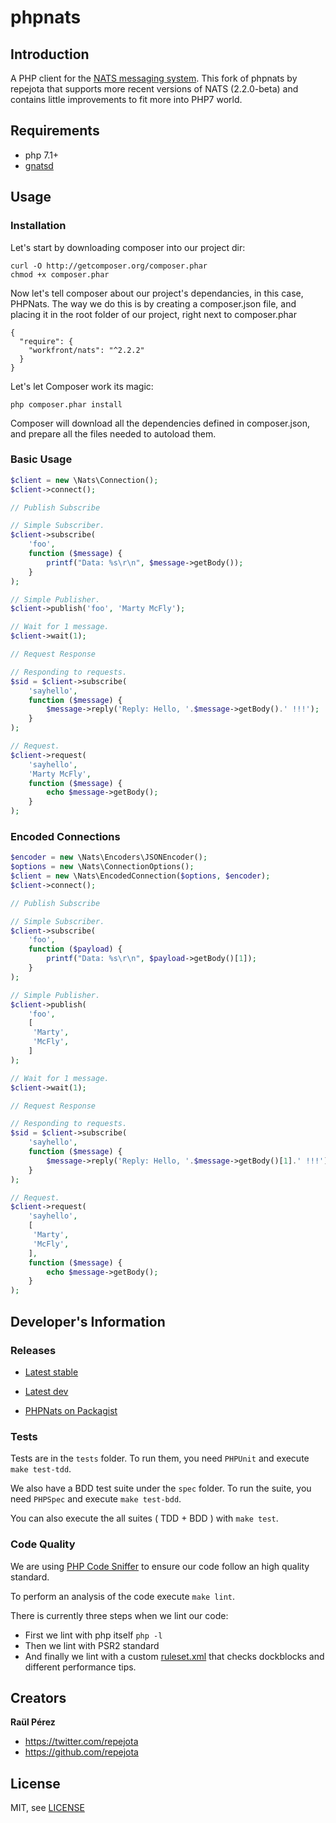 phpnats
=======

Introduction
------------

A PHP client for the [NATS messaging system](https://nats.io).
This fork of phpnats by repejota that supports more recent versions of NATS (2.2.0-beta) and contains little improvements to fit more into PHP7 world.

Requirements
------------

* php 7.1+
* [gnatsd](https://github.com/apcera/gnatsd)


Usage
-----

### Installation

Let's start by downloading composer into our project dir:
```
curl -O http://getcomposer.org/composer.phar
chmod +x composer.phar
```

Now let's tell composer about our project's dependancies, in this case, PHPNats. The way we do this is by creating a composer.json file, and placing it in the root folder of our project, right next to composer.phar

```
{
  "require": {
    "workfront/nats": "^2.2.2"
  }
}
```
Let's let Composer work its magic:
```
php composer.phar install
```
Composer will download all the dependencies defined in composer.json, and prepare all the files needed to autoload them.


### Basic Usage

```php
$client = new \Nats\Connection();
$client->connect();

// Publish Subscribe

// Simple Subscriber.
$client->subscribe(
    'foo',
    function ($message) {
        printf("Data: %s\r\n", $message->getBody());
    }
);

// Simple Publisher.
$client->publish('foo', 'Marty McFly');

// Wait for 1 message.
$client->wait(1);

// Request Response

// Responding to requests.
$sid = $client->subscribe(
    'sayhello',
    function ($message) {
        $message->reply('Reply: Hello, '.$message->getBody().' !!!');
    }
);

// Request.
$client->request(
    'sayhello',
    'Marty McFly',
    function ($message) {
        echo $message->getBody();
    }
);
```

### Encoded Connections

```php
$encoder = new \Nats\Encoders\JSONEncoder();
$options = new \Nats\ConnectionOptions();
$client = new \Nats\EncodedConnection($options, $encoder);
$client->connect();

// Publish Subscribe

// Simple Subscriber.
$client->subscribe(
    'foo',
    function ($payload) {
        printf("Data: %s\r\n", $payload->getBody()[1]);
    }
);

// Simple Publisher.
$client->publish(
    'foo',
    [
     'Marty',
     'McFly',
    ]
);

// Wait for 1 message.
$client->wait(1);

// Request Response

// Responding to requests.
$sid = $client->subscribe(
    'sayhello',
    function ($message) {
        $message->reply('Reply: Hello, '.$message->getBody()[1].' !!!');
    }
);

// Request.
$client->request(
    'sayhello',
    [
     'Marty',
     'McFly',
    ],
    function ($message) {
        echo $message->getBody();
    }
);
```


Developer's Information
-----------------------

### Releases

* [Latest stable](https://github.com/Workfront/phpnats/tree/master)
* [Latest dev](https://github.com/Workfront/phpnats/tree/develop)

* [PHPNats on Packagist](https://packagist.org/packages/Workfront/phpnats)

### Tests

Tests are in the `tests` folder.
To run them, you need `PHPUnit` and execute `make test-tdd`.

We also have a BDD test suite under the `spec` folder.
To run the suite, you need `PHPSpec` and execute `make test-bdd`.

You can also execute the all suites ( TDD + BDD ) with `make test`.

### Code Quality

We are using [PHP Code Sniffer](http://pear.php.net/package/PHP_CodeSniffer/docs)
to ensure our code follow an high quality standard.

To perform an analysis of the code execute `make lint`.

There is currently three steps when we lint our code:

* First we lint with php itself `php -l`
* Then we lint with PSR2 standard
* And finally we lint with a custom [ruleset.xml](https://github.com/repejota/phpnats/blob/feature/lint-squiz/ruleset.xml) that checks dockblocks and different performance tips.


Creators
--------

**Raül Pérez**

- <https://twitter.com/repejota>
- <https://github.com/repejota>

License
-------

MIT, see [LICENSE](LICENSE)
